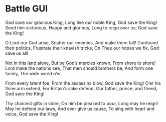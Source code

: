 # Battle GUI
God save our gracious King,
Long live our noble King,
God save the King!
Send him victorious,
Happy and glorious,
Long to reign over us,
God save the King!

O Lord our God arise,
Scatter our enemies,
And make them fall!
Confound their politics,
Frustrate their knavish tricks,
On Thee our hopes we fix,
God save us all!

Not in this land alone,
But be God’s mercies known,
From shore to shore!
Lord make the nations see,
That men should brothers be,
And form one family,
The wide world o’er.

From every latent foe,
From the assassins blow,
God save the King!
O’er his thine arm extend,
For Britain’s sake defend,
Our father, prince, and friend,
God save the King!

Thy choicest gifts in store,
On him be pleased to pour,
Long may he reign!
May he defend our laws,
And ever give us cause,
To sing with heart and voice,
God save the King!
